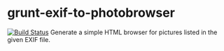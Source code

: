 # grunt-exif-to-photobrowser
[![Build Status](https://travis-ci.org/Kalimaha/grunt-exif-to-photobrowser.svg?branch=master)](https://travis-ci.org/Kalimaha/grunt-exif-to-photobrowser)
Generate a simple HTML browser for pictures listed in the given EXIF file.